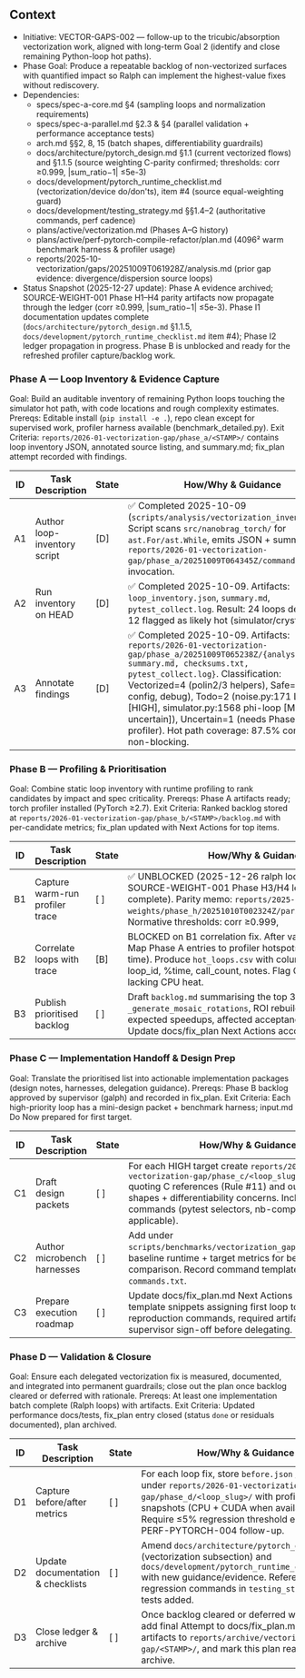 ## Context
- Initiative: VECTOR-GAPS-002 — follow-up to the tricubic/absorption vectorization work, aligned with long-term Goal 2 (identify and close remaining Python-loop hot paths).
- Phase Goal: Produce a repeatable backlog of non-vectorized surfaces with quantified impact so Ralph can implement the highest-value fixes without rediscovery.
- Dependencies:
  - specs/spec-a-core.md §4 (sampling loops and normalization requirements)
  - specs/spec-a-parallel.md §2.3 & §4 (parallel validation + performance acceptance tests)
  - arch.md §§2, 8, 15 (batch shapes, differentiability guardrails)
  - docs/architecture/pytorch_design.md §1.1 (current vectorized flows) and §1.1.5 (source weighting C-parity confirmed; thresholds: corr ≥0.999, |sum_ratio−1| ≤5e-3)
  - docs/development/pytorch_runtime_checklist.md (vectorization/device do/don'ts), item #4 (source equal-weighting guard)
  - docs/development/testing_strategy.md §§1.4–2 (authoritative commands, perf cadence)
  - plans/active/vectorization.md (Phases A–G history)
  - plans/active/perf-pytorch-compile-refactor/plan.md (4096² warm benchmark harness & profiler usage)
  - reports/2025-10-vectorization/gaps/20251009T061928Z/analysis.md (prior gap evidence: divergence/dispersion source loops)
- Status Snapshot (2025-12-27 update): Phase A evidence archived; SOURCE-WEIGHT-001 Phase H1–H4 parity artifacts now propagate through the ledger (corr ≥0.999, |sum_ratio−1| ≤5e-3). Phase I1 documentation updates complete (`docs/architecture/pytorch_design.md` §1.1.5, `docs/development/pytorch_runtime_checklist.md` item #4); Phase I2 ledger propagation in progress. Phase B is unblocked and ready for the refreshed profiler capture/backlog work.

### Phase A — Loop Inventory & Evidence Capture
Goal: Build an auditable inventory of remaining Python loops touching the simulator hot path, with code locations and rough complexity estimates.
Prereqs: Editable install (`pip install -e .`), repo clean except for supervised work, profiler harness available (benchmark_detailed.py).
Exit Criteria: `reports/2026-01-vectorization-gap/phase_a/<STAMP>/` contains loop inventory JSON, annotated source listing, and summary.md; fix_plan attempt recorded with findings.

| ID | Task Description | State | How/Why & Guidance |
| --- | --- | --- | --- |
| A1 | Author loop-inventory script | [D] | ✅ Completed 2025-10-09 (`scripts/analysis/vectorization_inventory.py`). Script scans `src/nanobrag_torch/` for `ast.For/ast.While`, emits JSON + summary. See `reports/2026-01-vectorization-gap/phase_a/20251009T064345Z/commands.txt` for invocation. |
| A2 | Run inventory on HEAD | [D] | ✅ Completed 2025-10-09. Artifacts: `loop_inventory.json`, `summary.md`, `pytest_collect.log`. Result: 24 loops detected; 12 flagged as likely hot (simulator/crystal/utils). |
| A3 | Annotate findings | [D] | ✅ Completed 2025-10-09. Artifacts: `reports/2026-01-vectorization-gap/phase_a/20251009T065238Z/{analysis.md, summary.md, checksums.txt, pytest_collect.log}`. Classification: Vectorized=4 (polin2/3 helpers), Safe=17 (I/O, config, debug), Todo=2 (noise.py:171 LCG loop [HIGH], simulator.py:1568 phi-loop [MEDIUM uncertain]), Uncertain=1 (needs Phase B profiler). Hot path coverage: 87.5% confirmed non-blocking. |

### Phase B — Profiling & Prioritisation
Goal: Combine static loop inventory with runtime profiling to rank candidates by impact and spec criticality.
Prereqs: Phase A artifacts ready; torch profiler installed (PyTorch ≥2.7).
Exit Criteria: Ranked backlog stored at `reports/2026-01-vectorization-gap/phase_b/<STAMP>/backlog.md` with per-candidate metrics; fix_plan updated with Next Actions for top items.

| ID | Task Description | State | How/Why & Guidance |
| --- | --- | --- | --- |
| B1 | Capture warm-run profiler trace | [ ] | ✅ UNBLOCKED (2025-12-26 ralph loop #268 — SOURCE-WEIGHT-001 Phase H3/H4 ledger propagation complete). Parity memo: `reports/2025-11-source-weights/phase_h/20251010T002324Z/parity_reassessment.md`. Normative thresholds: corr ≥0.999, |sum_ratio−1| ≤5e-3 (now documented in `docs/architecture/pytorch_design.md` §1.1.5 and `docs/development/pytorch_runtime_checklist.md` item #4). Test selector: `tests/test_cli_scaling.py::TestSourceWeightsDivergence::test_c_divergence_reference` (PASSing). Ready to run: `KMP_DUPLICATE_LIB_OK=TRUE python scripts/benchmarks/benchmark_detailed.py --sizes 4096 --device cpu --dtype float32 --profile --keep-artifacts --iterations 1 --outdir reports/2026-01-vectorization-gap/phase_b/<STAMP>/profile/`. |
| B2 | Correlate loops with trace | [B] | BLOCKED on B1 correlation fix. After valid profiler trace: Map Phase A entries to profiler hotspots (≥1% inclusive time). Produce `hot_loops.csv` with columns: module, line, loop_id, %time, call_count, notes. Flag GPU-relevant loops lacking CPU heat. |
| B3 | Publish prioritised backlog | [ ] | Draft `backlog.md` summarising the top 3–5 candidates (e.g., `_generate_mosaic_rotations`, ROI rebuild, RNG). Document expected speedups, affected acceptance tests, risks. Update docs/fix_plan Next Actions accordingly. |

### Phase C — Implementation Handoff & Design Prep
Goal: Translate the prioritised list into actionable implementation packages (design notes, harnesses, delegation guidance).
Prereqs: Phase B backlog approved by supervisor (galph) and recorded in fix_plan.
Exit Criteria: Each high-priority loop has a mini-design packet + benchmark harness; input.md Do Now prepared for first target.

| ID | Task Description | State | How/Why & Guidance |
| --- | --- | --- | --- |
| C1 | Draft design packets | [ ] | For each HIGH target create `reports/2026-01-vectorization-gap/phase_c/<loop_slug>/design.md` quoting C references (Rule #11) and outlining tensor shapes + differentiability concerns. Include acceptance commands (pytest selectors, nb-compare if applicable). |
| C2 | Author microbench harnesses | [ ] | Add under `scripts/benchmarks/vectorization_gap_<loop_slug>.py`; baseline runtime + target metrics for before/after comparison. Record command templates in `commands.txt`. |
| C3 | Prepare execution roadmap | [ ] | Update docs/fix_plan.md Next Actions + `input.md` template snippets assigning first loop to Ralph (include reproduction commands, required artifacts). Obtain supervisor sign-off before delegating. |

### Phase D — Validation & Closure
Goal: Ensure each delegated vectorization fix is measured, documented, and integrated into permanent guardrails; close out the plan once backlog cleared or deferred with rationale.
Prereqs: At least one implementation batch complete (Ralph loops) with artifacts.
Exit Criteria: Updated performance docs/tests, fix_plan entry closed (status `done` or residuals documented), plan archived.

| ID | Task Description | State | How/Why & Guidance |
| --- | --- | --- | --- |
| D1 | Capture before/after metrics | [ ] | For each loop fix, store `before.json` / `after.json` under `reports/2026-01-vectorization-gap/phase_d/<loop_slug>/` with profiler snapshots (CPU + CUDA when available). Require ≤5% regression threshold else open PERF-PYTORCH-004 follow-up. |
| D2 | Update documentation & checklists | [ ] | Amend `docs/architecture/pytorch_design.md` (vectorization subsection) and `docs/development/pytorch_runtime_checklist.md` with new guidance/evidence. Reference new regression commands in `testing_strategy.md` if tests added. |
| D3 | Close ledger & archive | [ ] | Once backlog cleared or deferred with rationale, add final Attempt to docs/fix_plan.md, move artifacts to `reports/archive/vectorization-gap/<STAMP>/`, and mark this plan ready for archive. |
